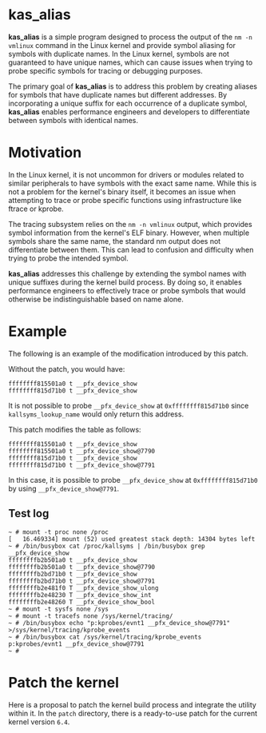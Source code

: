 # kas_alias

**kas_alias** is a simple program designed to process the output of the 
`nm -n vmlinux` command in the Linux kernel and provide symbol aliasing for 
symbols with duplicate names. In the Linux kernel, symbols are not guaranteed 
to have unique names, which can cause issues when trying to probe specific 
symbols for tracing or debugging purposes.

The primary goal of **kas_alias** is to address this problem by creating 
aliases for symbols that have duplicate names but different addresses. 
By incorporating a unique suffix for each occurrence of a duplicate symbol, 
**kas_alias** enables performance engineers and developers to differentiate 
between symbols with identical names.

# Motivation

In the Linux kernel, it is not uncommon for drivers or modules related to 
similar peripherals to have symbols with the exact same name. 
While this is not a problem for the kernel's binary itself, it becomes an 
issue when attempting to trace or probe specific functions using 
infrastructure like ftrace or kprobe.

The tracing subsystem relies on the `nm -n vmlinux` output, which provides 
symbol information from the kernel's ELF binary. However, when multiple 
symbols share the same name, the standard nm output does not differentiate 
between them. This can lead to confusion and difficulty when trying to 
probe the intended symbol.

**kas_alias** addresses this challenge by extending the symbol names with 
unique suffixes during the kernel build process. By doing so, it enables 
performance engineers to effectively trace or probe symbols that would 
otherwise be indistinguishable based on name alone.


# Example

The following is an example of the modification introduced by this patch.

Without the patch, you would have:
```
ffffffff815501a0 t __pfx_device_show
ffffffff815d71b0 t __pfx_device_show
```
It is not possible to probe `__pfx_device_show` at `0xffffffff815d71b0` since 
`kallsyms_lookup_name` would only return this address.

This patch modifies the table as follows:

```
ffffffff815501a0 t __pfx_device_show
ffffffff815501a0 t __pfx_device_show@7790
ffffffff815d71b0 t __pfx_device_show
ffffffff815d71b0 t __pfx_device_show@7791
```
In this case, it is possible to probe `__pfx_device_show` at 
`0xffffffff815d71b0` by using `__pfx_device_show@7791`.

## Test log

```
~ # mount -t proc none /proc
[   16.469334] mount (52) used greatest stack depth: 14304 bytes left
~ # /bin/busybox cat /proc/kallsyms | /bin/busybox grep __pfx_device_show
ffffffffb2b501a0 t __pfx_device_show
ffffffffb2b501a0 t __pfx_device_show@7790
ffffffffb2bd71b0 t __pfx_device_show
ffffffffb2bd71b0 t __pfx_device_show@7791
ffffffffb2e481f0 T __pfx_device_show_ulong
ffffffffb2e48230 T __pfx_device_show_int
ffffffffb2e48260 T __pfx_device_show_bool
~ # mount -t sysfs none /sys
~ # mount -t tracefs none /sys/kernel/tracing/
~ # /bin/busybox echo "p:kprobes/evnt1 __pfx_device_show@7791" >/sys/kernel/tracing/kprobe_events  
~ # /bin/busybox cat /sys/kernel/tracing/kprobe_events
p:kprobes/evnt1 __pfx_device_show@7791
~ # 
```

# Patch the kernel

Here is a proposal to patch the kernel build process and integrate 
the utility within it. In the `patch` directory, there is a 
ready-to-use patch for the current kernel version `6.4`.

